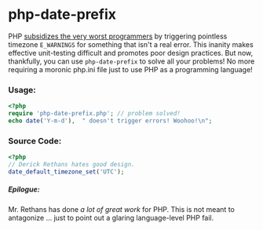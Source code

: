 php-date-prefix
===============

PHP [subsidizes the very worst programmers](http://news.php.net/php.internals/67458) by triggering pointless timezone `E_WARNINGS` for something
that isn't a real error. This inanity makes effective unit-testing difficult and promotes poor design
practices. But now, thankfully, you can use `php-date-prefix` to solve all your problems! No more
requiring a moronic php.ini file just to use PHP as a programming language!

### Usage:

```php
<?php
require 'php-date-prefix.php'; // problem solved!
echo date('Y-m-d'),  " doesn't trigger errors! Woohoo!\n";
```

### Source Code:

```php
<?php
// Derick Rethans hates good design.
date_default_timezone_set('UTC');
```

##### Epilogue:

Mr. Rethans has done *a lot of great work* for PHP. This is not meant to antagonize ... just to point out a glaring language-level PHP fail.
